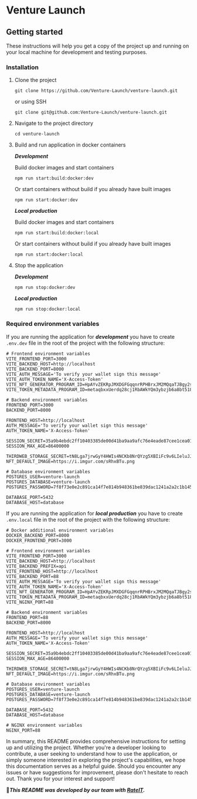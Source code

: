 # Venture Launch

## Getting started

These instructions will help you get a copy of the project up and running on your local machine for
development and testing purposes.

### Installation

1. Clone the project

   ```
   git clone https://github.com/Venture-Launch/venture-launch.git
   ```

   or using SSH

   ```
   git clone git@github.com:Venture-Launch/venture-launch.git
   ```

2. Navigate to the project directory

   ```
   cd venture-launch
   ```

3. Build and run application in docker containers

   **_Development_**

   Build docker images and start containers

   ```
   npm run start:build:docker:dev
   ```

   Or start containers without build if you already have built images

   ```
   npm run start:docker:dev
   ```

   **_Local production_**

   Build docker images and start containers

   ```
   npm run start:build:docker:local
   ```

   Or start containers without build if you already have built images

   ```
   npm run start:docker:local
   ```

4. Stop the application

   **_Development_**

   ```
   npm run stop:docker:dev
   ```

   **_Local production_**

   ```
   npm run stop:docker:local
   ```

### Required environment variables

If you are running the application for **_development_** you have to create `.env.dev` file in the
root of the project with the following structure:

```
# Frontend environment variables
VITE_FRONTEND_PORT=3000
VITE_BACKEND_HOST=http://localhost
VITE_BACKEND_PORT=8000
VITE_AUTH_MESSAGE='To verify your wallet sign this message'
VITE_AUTH_TOKEN_NAME='X-Access-Token'
VITE_NFT_GENERATOR_PROGRAM_ID=HpAYvZEKRpJMXDGFGqqnrRPHBrxJM2MQqaTJBgy2sXVv
VITE_TOKEN_METADATA_PROGRAM_ID=metaqbxxUerdq28cj1RbAWkYQm3ybzjb6a8bt518x1s

# Backend environment variables
FRONTEND_PORT=3000
BACKEND_PORT=8000

FRONTEND_HOST=http://localhost
AUTH_MESSAGE='To verify your wallet sign this message'
AUTH_TOKEN_NAME='X-Access-Token'

SESSION_SECRET=35a9b4ebdc2ff10403385de00d41ba9aa9afc76e4eade87cee1cea01703c9ad3
SESSION_MAX_AGE=86400000

THIRDWEB_STORAGE_SECRET=tN8Lga7jrwGyY4HWIs4NCKb8NrQYzg5XBIiFc9v6LIeluJJfVI5FlpWkE1TTEpt1LuuDIlCjmjQ0oKlXQoHPPQ
NFT_DEFAULT_IMAGE=https://i.imgur.com/sRhxBTu.png

# Database environment variables
POSTGRES_USER=venture-launch
POSTGRES_DATABASE=venture-launch
POSTGRES_PASSWORD=7f8f73e0e2c891ca14f7e814b948361be839dac1241a2a2c1b1450eae1005137

DATABASE_PORT=5432
DATABASE_HOST=database
```

If you are running the application for **_local production_** you have to create `.env.local` file
in the root of the project with the following structure:

```
# Docker additional environment variables
DOCKER_BACKEND_PORT=8000
DOCKER_FRONTEND_PORT=3000

# Frontend environment variables
VITE_FRONTEND_PORT=3000
VITE_BACKEND_HOST=http://localhost
VITE_BACKEND_PREFIX=api
VITE_FRONTEND_HOST=http://localhost
VITE_BACKEND_PORT=88
VITE_AUTH_MESSAGE='To verify your wallet sign this message'
VITE_AUTH_TOKEN_NAME='X-Access-Token'
VITE_NFT_GENERATOR_PROGRAM_ID=HpAYvZEKRpJMXDGFGqqnrRPHBrxJM2MQqaTJBgy2sXVv
VITE_TOKEN_METADATA_PROGRAM_ID=metaqbxxUerdq28cj1RbAWkYQm3ybzjb6a8bt518x1s
VITE_NGINX_PORT=88

# Backend environment variables
FRONTEND_PORT=88
BACKEND_PORT=8000

FRONTEND_HOST=http://localhost
AUTH_MESSAGE='To verify your wallet sign this message'
AUTH_TOKEN_NAME='X-Access-Token'

SESSION_SECRET=35a9b4ebdc2ff10403385de00d41ba9aa9afc76e4eade87cee1cea01703c9ad3
SESSION_MAX_AGE=86400000

THIRDWEB_STORAGE_SECRET=tN8Lga7jrwGyY4HWIs4NCKb8NrQYzg5XBIiFc9v6LIeluJJfVI5FlpWkE1TTEpt1LuuDIlCjmjQ0oKlXQoHPPQ
NFT_DEFAULT_IMAGE=https://i.imgur.com/sRhxBTu.png

# Database environment variables
POSTGRES_USER=venture-launch
POSTGRES_DATABASE=venture-launch
POSTGRES_PASSWORD=7f8f73e0e2c891ca14f7e814b948361be839dac1241a2a2c1b1450eae1005137

DATABASE_PORT=5432
DATABASE_HOST=database

# NGINX environment variables
NGINX_PORT=88
```

In summary, this README provides comprehensive instructions for setting up and utilizing the
project. Whether you're a developer looking to contribute, a user seeking to understand how to use
the application, or simply someone interested in exploring the project's capabilities, we hope this
documentation serves as a helpful guide. Should you encounter any issues or have suggestions for
improvement, please don't hesitate to reach out. Thank you for your interest and support!

🤝**_This README was developed by our team with [RateIT](https://rateit.expert)._**
